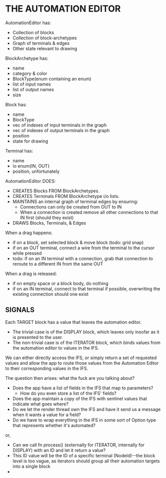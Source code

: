 # THE AUTOMATION EDITOR
AutomationEditor has:
* Collection of blocks
* Collection of block-archetypes
* Graph of terminals & edges
* Other state relevant to drawing

BlockArchetype has:
* name
* category & color
* BlockType(enum containing an enum)
* list of input names
* list of output names
* size

Block has:
* name
* BlockType
* vec of indexes of input terminals in the graph
* vec of indexes of output terminals in the graph
* position
* state for drawing

Terminal has:
* name
* io enum{IN, OUT}
* position, unfortunately

AutomationEditor DOES:
* CREATES Blocks FROM BlockArchetypes.
* CREATES Terminals FROM BlockArchetype i/o lists.
* MAINTAINS an internal graph of terminal edges by ensuring: 
  * Connections can only be created from OUT to IN 
  * When a connection is created remove all other connections to that IN first (should they exist)
* DRAWS Blocks, Terminals, & Edges

When a drag happens:
* if on a block, set selected block & move block (todo: grid snap)
* if on an OUT terminal, connect a wire from the terminal
to the cursor while pressed
* todo: if on an IN terminal with a connection, grab that connection to reroute to a different IN from the same OUT

When a drag is released:
* if on empty space or a block body, do nothing
* if on an IN terminal, connect to that terminal if possible, overwriting the existing connection should one exist

## SIGNALS
Each TARGET block has a value that leaves the automation editor.
* The trivial case is of the DISPLAY block, which leaves only insofar as it is presented to the user.
* The non-trivial case is of the ITERATOR block, which binds values from the automation editor to values in the IFS.

We can either directly access the IFS, or simply return a set of requested values and allow the app
to route those values from the Automation Editor to their corresponding values in the IFS.

The question then arises: what the fuck are you talking about?
* Does the app have a list of fields in the IFS that map to parameters?
  * How do you even store a list of the IFS' fields?
* Does the app maintain a copy of the IFS with sentinel values that indicate what goes where?
* Do we let the render thread own the IFS and have it send us a message when it wants a value for a field?
* Do we have to wrap everything in the IFS in some sort of Option type that represents whether it's automated?

or,
* Can we call fn process() (externally for ITERATOR, internally for DISPLAY) with an ID and let it return a value?
* This ID value will be the ID of a specific terminal (NodeId)--the block level is too vague, as iterators should group
all their automation targets into a single block
* 